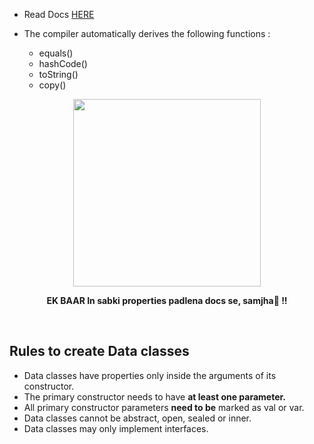 - Read Docs [HERE](https://www.geeksforgeeks.org/kotlin-data-classes/)

- The compiler automatically derives the following functions :
  - equals()
  - hashCode()
  - toString()
  - copy()

<p align="center"><img width="300" src="https://user-images.githubusercontent.com/94545831/210092145-4e12fee6-cfb6-4be3-ad69-8aefa522f981.png" /></p>
<p align="center"><b> EK BAAR In sabki properties padlena docs se, samjha🤨 !! </b></p>
<br>

## Rules to create Data classes 

- Data classes have properties only inside the arguments of its constructor.
- The primary constructor needs to have **at least one parameter.**
- All primary constructor parameters **need to be** marked as val or var.
- Data classes cannot be abstract, open, sealed or inner.
- Data classes may only implement interfaces.



